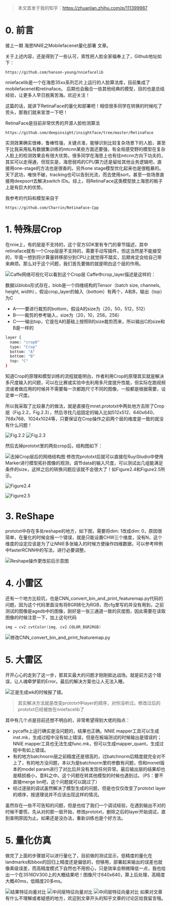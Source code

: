 > 本文首发于我的知乎：https://zhuanlan.zhihu.com/p/111399987
# 0. 前言
接上一期 海思NNIE之Mobilefacenet量化部署 文章。

关于上述内容，还是得到了一些认可，索性把人脸全家福奉上了，Github地址如下：

`https://github.com/hanson-young/nniefacelib`


nniefacelib是一个在海思35xx系列芯片上运行的人脸算法库，目前集成了mobilefacenet和retinaface。 后期也会融合一些其他经典的模型，目的也是总结经验，让更多人早日脱离苦海。欢迎关注！

这篇的话，就讲下RetinaFace的量化和部署吧！相信很多同学在转换的时候吃了苦头，那我们就来宣泄一下吧！

RetinaFace是目前非常优秀的开源人脸检测算法

`https://github.com/deepinsight/insightface/tree/master/RetinaFace`

实测效果确实很棒，鲁棒性强，关键点准，能够识别比较复杂场景下的人脸，甚至于比我采用私有数据集训练的mtcnn某些方面还要强，有全局感受野的模型在复杂人脸上的检测效果会有很大优势。很多同学在海思上也有往mtcnn方向下功夫的，其实可以走得通，但现实是，海思弱鸡的CPU算力还是留给其他业务逻辑吧，直接用one-stage的方法也是很香的。另外one stage模型优化起来也是很粗暴的。天下武功，唯快不破，tracking也可以告别光流，而去使用sort，甚至一些场景直接用deepsort去解决switch IDs。综上，将RetinaFace这类模型放上海思的板子上是有巨大的优势。

我参考的代码和模型来自于 


`https://github.com/Charrin/RetinaFace-Cpp`


# 1. 特殊层Crop
在nnie上，有的层是不支持的，这个官方SDK里有专门的章节描述，其中retinaface就有一个Crop层是不支持的，需要手动写插件，但这当然是不能接受的，毕竟一想到将计算量转移部分到CPU上就觉得不踏实，后期肯定会给自己带来麻烦。那么对于这个问题，我们首先要做的就是明白这个层的作用。

![Caffe网络可视化可以看到这个Crop层](https://img-blog.csdnimg.cn/20200531184822250.png?x-oss-process=image/watermark,type_ZmFuZ3poZW5naGVpdGk,shadow_10,text_aHR0cHM6Ly9ibG9nLmNzZG4ubmV0L2p1c3Rfc29ydA==,size_16,color_FFFFFF,t_70)
Caffe中crop_layer描述是这样的：

数据以blobs形式存在，blob是一个四维结构的Tensor（batch size, channels, height, width），假设crop_layer的输入（bottom）有两个，A和B，输出（top）为C

- A——要进行裁剪的bottom，假设A的size为（20，50，512，512）
- B——裁剪的参考输入，size为（20，10，256，256）
- C——输出top，它是在A的基础上按照B的size裁剪而来，所以输出C的size和B是一样的

```bash
layer {
  name: "crop0"
  type: "Crop"
  bottom: "A"
  bottom: "B"
  top: "C"
}
```

知道Crop的原理和模型训练的流程就能明白，作者利用Crop的原理其实就是解决多尺度输入的问题，可以在比赛或实验中去利用多尺度提升性能，但实际在跑视频流或者做应用的时候并不需要每一次都跑尺寸不同的图像，一般都是根据需要，设定单一尺度。

所以我采取了比较暴力的做法，就是直接在mnet.prototxt中两处地方去除了Crop层（Fig.2.2，Fig.2.3），然后寻找几组固定的输入比如512x512、640x640、768x768、1024x1024等，只要保证在Crop操作之前两个层的维度是一致的就没有什么问题！

![Fig.2.2](https://img-blog.csdnimg.cn/20200531185259625.png?x-oss-process=image/watermark,type_ZmFuZ3poZW5naGVpdGk,shadow_10,text_aHR0cHM6Ly9ibG9nLmNzZG4ubmV0L2p1c3Rfc29ydA==,size_16,color_FFFFFF,t_70)
![Fig.2.3](https://img-blog.csdnimg.cn/20200531185923541.png?x-oss-process=image/watermark,type_ZmFuZ3poZW5naGVpdGk,shadow_10,text_aHR0cHM6Ly9ibG9nLmNzZG4ubmV0L2p1c3Rfc29ydA==,size_16,color_FFFFFF,t_70)

然后去掉prototxt里的两处crop后，结构图如下：

![去掉Crop层后的网络结构图](https://img-blog.csdnimg.cn/20200531190007249.png?x-oss-process=image/watermark,type_ZmFuZ3poZW5naGVpdGk,shadow_10,text_aHR0cHM6Ly9ibG9nLmNzZG4ubmV0L2p1c3Rfc29ydA==,size_16,color_FFFFFF,t_70)
修改完prototxt后就可以直接在RuyiStudio中使用Marker进行模型拓扑图像的观测，调节data的输入尺度，可以测试出几组能满足条件的size，这样之后的转换问题应该就不会很大了！如Figure2.4和Figure2.5所示。

![Figure2.4](https://img-blog.csdnimg.cn/20200531190111623.png?x-oss-process=image/watermark,type_ZmFuZ3poZW5naGVpdGk,shadow_10,text_aHR0cHM6Ly9ibG9nLmNzZG4ubmV0L2p1c3Rfc29ydA==,size_16,color_FFFFFF,t_70)

![Figure2.5](https://img-blog.csdnimg.cn/2020053119013199.png?x-oss-process=image/watermark,type_ZmFuZ3poZW5naGVpdGk,shadow_10,text_aHR0cHM6Ly9ibG9nLmNzZG4ubmV0L2p1c3Rfc29ydA==,size_16,color_FFFFFF,t_70)

# 3. ReShape
prototxt中存在多处reshape的地方，如下图，需要将dim: 1改成dim: 0，原因很简单，在量化的时候会报一个错误，就是只能设置CHW三个维度，没有N，这个维度的设定应该是为了让NNIE多张输入的时候方便操作四维数据，可以参考样例中fasterRCNN中的写法，进行必要调整。

![Reshape操作更改前后示意图](https://img-blog.csdnimg.cn/2020053119025320.png?x-oss-process=image/watermark,type_ZmFuZ3poZW5naGVpdGk,shadow_10,text_aHR0cHM6Ly9ibG9nLmNzZG4ubmV0L2p1c3Rfc29ydA==,size_16,color_FFFFFF,t_70)
# 4. 小雷区
还有一个地方比较坑，也是CNN_convert_bin_and_print_featuremap.py代码的问题，因为这个代码里面没有将BGR转化为RGB，而cfg里写的并没有用到，之前测试的图像是agedb中的图像，刚好是一张三通道一致的灰度图，因此需要在读取图像的时候注意一下，加上这句代码

```c++
img = cv2.cvtColor(img, cv2.COLOR_BGR2RGB)
```

![修改CNN_convert_bin_and_print_featuremap.py](https://img-blog.csdnimg.cn/20200531190345401.png?x-oss-process=image/watermark,type_ZmFuZ3poZW5naGVpdGk,shadow_10,text_aHR0cHM6Ly9ibG9nLmNzZG4ubmV0L2p1c3Rfc29ydA==,size_16,color_FFFFFF,t_70)


# 5. 大雷区
开开心心的走到了这一步，那其实最大的问题才刚刚抵达战场。就是前方这个错误，让人魂牵梦萦的Error。最后的解决方案也让人无法入睡。


![正是生成wk的时候报了错。](https://img-blog.csdnimg.cn/20200531190606359.png?x-oss-process=image/watermark,type_ZmFuZ3poZW5naGVpdGk,shadow_10,text_aHR0cHM6Ly9ibG9nLmNzZG4ubmV0L2p1c3Rfc29ydA==,size_16,color_FFFFFF,t_70)
> 其实解决方法就是改变prototxt中layer的顺序，对你没听过。修改过后的prototxt已经被放在nniefacelib了

其中有几个点是目前还想不明白的，非常希望得到大佬的指点：

- pycaffe上运行确实是没问题的，结果也正确。NNIE mapper工具可以生成inst.mk，生成过程中没有如上错误，但是在板端测试的时候输出是错误的；NNIE mapper工具也无法生成func.mk，但可以生成mapper_quant，生成过程中有如上错误。
- 有的地方batchnorm层之前精度还是很高的，过batchnorm后精度就完全对不上了，有的地方没问题，本以为是batchnorm里的参数有问题，但和mxnet版本的model param进行了对比后并没有发现任何异常。最后输出层的结果却也是精损极小，意料之中。这个问题在转其他模型的时候也遇到过。（PS：要不直接merge bn吧，这个问题就可以跳过了）
- 经过逐层的调试虽然解决了模型生成的问题，但是也仅仅改变了prototxt layer的顺序，按道理说并不应该出现这样的情况。

虽然存在一些不可告知的问题，但是也给了我们一个调试经验，在遇到输出不对的时候不要慌，先从对的那一层开始，修改prototxt，删除之后的layer开始调试，直到查明原因为止。如果还是没办法，重新训练也是个好方法。

# 5. 量化仿真

做完了上面的步骤就可以进行量化了，目前做的测试显示，低精度的量化在landmarks和bbox的回归上精度还是偏低的，但够用，部署起来输出的误差也就像素级误差，而高精度模式下自然也不用担心，只是效率会稍微降低一点，我也给出一个在3516DV300上的大概结果吧！图像尺寸640x640，算上后处理，高精度大概40ms，低精度20多ms。


![结果特征向量对比](https://img-blog.csdnimg.cn/2020053119092868.png)
![中间层特征向量对比](https://img-blog.csdnimg.cn/20200531190951678.png)
![中间层特征向量对比](https://img-blog.csdnimg.cn/2020053119100683.png?x-oss-process=image/watermark,type_ZmFuZ3poZW5naGVpdGk,shadow_10,text_aHR0cHM6Ly9ibG9nLmNzZG4ubmV0L2p1c3Rfc29ydA==,size_16,color_FFFFFF,t_70)
如果对文章有什么不理解或者疑惑的地方，欢迎到文章开头的知乎文章的讨论区给我留言哦。


